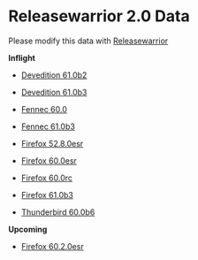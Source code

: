 

Releasewarrior 2.0 Data
=======================

Please modify this data with [Releasewarrior](https://github.com/mozilla-releng/releasewarrior-2.0)

**Inflight**

* [Devedition 61.0b2](/inflight/devedition/devedition-devedition-61.0b2.md)

* [Devedition 61.0b3](/inflight/devedition/devedition-devedition-61.0b3.md)

* [Fennec 60.0](/inflight/fennec/fennec-release-60.0.md)

* [Fennec 61.0b3](/inflight/fennec/fennec-beta-61.0b3.md)

* [Firefox 52.8.0esr](/inflight/firefox/firefox-esr52-52.8.0esr.md)

* [Firefox 60.0esr](/inflight/firefox/firefox-esr60-60.0esr.md)

* [Firefox 60.0rc](/inflight/firefox/firefox-release-rc-60.0rc.md)

* [Firefox 61.0b3](/inflight/firefox/firefox-beta-61.0b3.md)

* [Thunderbird 60.0b6](/inflight/thunderbird/thunderbird-beta-60.0b6.md)

**Upcoming**

* [Firefox 60.2.0esr](/upcoming/firefox/firefox-esr-60.2.0esr.md)

